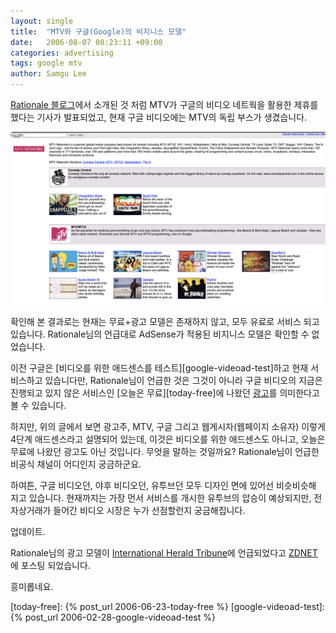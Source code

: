 ```yaml
---
layout: single
title:  "MTV와 구글(Google)의 비지니스 모델"
date:   2006-08-07 08:23:11 +09:00
categories: advertising
tags: google mtv
author: Samgu Lee
---
```

[Rationale 블로그](http://www.rtnl.info/154)에서 소개된 것 처럼 MTV가 구글의 비디오 네트웍을 활용한 제휴를 했다는 기사가 발표되었고, 현재 구글 비디오에는 MTV의 독립 부스가 생겼습니다.

![MTV의 독립 부스](/assets/google_video_with_mtv.png)

확인해 본 결과로는 현재는 무료+광고 모델은 존재하지 않고, 모두 유료로 서비스 되고 있습니다. Rationale님의 언급대로 AdSense가 적용된 비지니스 모델은 확인할 수 없었습니다.

이전 구글은 [비디오를 위한 애드센스를 테스트][google-videoad-test]하고 현재 서비스하고 있습니다만, Rationale님이 언급한 것은 그것이 아니라 구글 비디오의 지금은 진행되고 있지 않은 서비스인 [오늘은 무료][today-free]에 나왔던 [광고](http://blogs.zdnet.com/Google/?p=240)를 의미한다고 볼 수 있습니다.

하지만, 위의 글에서 보면 광고주, MTV, 구글 그리고 웹게시자(웹페이지 소유자) 이렇게 4단계 애드센스라고 설명되어 있는데, 이것은 비디오를 위한 애드센스도 아니고, 오늘은 무료에 나왔던 광고도 아닌 것입니다. 무엇을 말하는 것일까요? Rationale님이 언급한 비공식 채널이 어디인지 궁금하군요.

하여튼, 구글 비디오던, 야후 비디오던, 유투브던 모두 디자인 면에 있어선 비슷비슷해 지고 있습니다. 현재까지는 가장 먼서 서비스를 개시한 유투브의 압승이 예상되지만, 전자상거래가 들어간 비디오 시장은 누가 선점할런지 궁금해집니다.

업데이트.

Rationale님의 광고 모델이 [International Herald Tribune](http://www.iht.com/articles/2006/08/06/business/google.php)에 언급되었다고 [ZDNET](http://blogs.zdnet.com/Google/?p=285)에 포스팅 되었습니다.

흥미롭네요.

[today-free]: {% post_url 2006-06-23-today-free %}
[google-videoad-test]: {% post_url 2006-02-28-google-videoad-test %}
